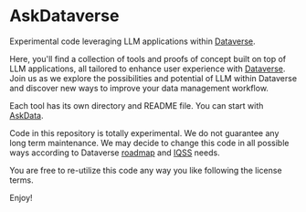 # AskDataverse
Experimental code leveraging LLM applications within [Dataverse](http://dataverse.org).

Here, you'll find a collection of tools and proofs of concept built on top of LLM applications, all tailored to enhance user experience with [Dataverse](http://dataverse.org). Join us as we explore the possibilities and potential of LLM within Dataverse and discover new ways to improve your data management workflow.

Each tool has its own directory and README file. You can start with [AskData](askdata).

Code in this repository is totally experimental. We do not guarantee any long term maintenance. We may decide to change this code in all possible ways according to Dataverse [roadmap](https://www.iq.harvard.edu/roadmap-dataverse-project) and [IQSS]([https://w](https://www.iq.harvard.edu)) needs.

You are free to re-utilize this code any way you like following the license terms.

Enjoy!
